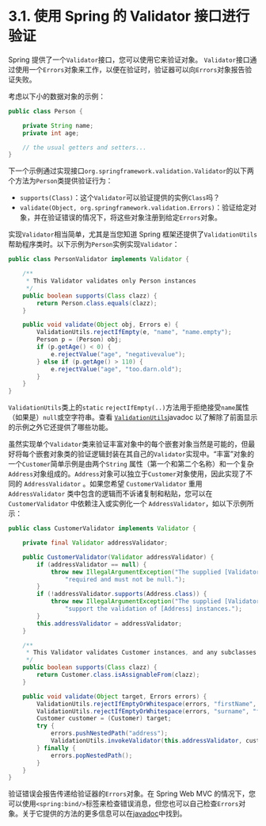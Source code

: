 # 3.1. 使用 Spring 的 Validator 接口进行验证

Spring 提供了一个`Validator`接口，您可以使用它来验证对象。 `Validator`接口通过使用一个`Errors`对象来工作，以便在验证时，验证器可以向`Errors`对象报告验证失败。

考虑以下小的数据对象的示例：

```java
public class Person {

    private String name;
    private int age;

    // the usual getters and setters...
}
```

下一个示例通过实现接口`org.springframework.validation.Validator`的以下两个方法为`Person`类提供验证行为：

* `supports(Class)`：这个`Validator`可以验证提供的实例`Class`吗？
* `validate(Object, org.springframework.validation.Errors)`：验证给定对象，并在验证错误的情况下，将这些对象注册到给定`Errors`对象。

实现`Validator`相当简单，尤其是当您知道 Spring 框架还提供了`ValidationUtils`帮助程序类时。以下示例为`Person`实例实现`Validator`：

```java
public class PersonValidator implements Validator {

    /**
     * This Validator validates only Person instances
     */
    public boolean supports(Class clazz) {
        return Person.class.equals(clazz);
    }

    public void validate(Object obj, Errors e) {
        ValidationUtils.rejectIfEmpty(e, "name", "name.empty");
        Person p = (Person) obj;
        if (p.getAge() < 0) {
            e.rejectValue("age", "negativevalue");
        } else if (p.getAge() > 110) {
            e.rejectValue("age", "too.darn.old");
        }
    }
}
```

`ValidationUtils`类上的`static` `rejectIfEmpty(..)`方法用于拒绝接受`name`属性（如果是）`null`或空字符串。查看 [`ValidationUtils`](https://docs.spring.io/spring-framework/docs/5.3.22/javadoc-api/org/springframework/validation/ValidationUtils.html)javadoc 以了解除了前面显示的示例之外它还提供了哪些功能。

虽然实现单个`Validator`类来验证丰富对象中的每个嵌套对象当然是可能的，但最好将每个嵌套对象类的验证逻辑封装在其自己的`Validator`实现中。“丰富”对象的一个`Customer`简单示例是由两个`String` 属性（第一个和第二个名称）和一个复杂`Address`对象组成的。`Address`对象可以独立于`Customer`对象使用，因此实现了不同的 `AddressValidator` 。如果您希望 `CustomerValidator` 重用 `AddressValidator` 类中包含的逻辑而不诉诸复制和粘贴，您可以在 `CustomerValidator` 中依赖注入或实例化一个 `AddressValidator`，如以下示例所示：

```java
public class CustomerValidator implements Validator {

    private final Validator addressValidator;

    public CustomerValidator(Validator addressValidator) {
        if (addressValidator == null) {
            throw new IllegalArgumentException("The supplied [Validator] is " +
                "required and must not be null.");
        }
        if (!addressValidator.supports(Address.class)) {
            throw new IllegalArgumentException("The supplied [Validator] must " +
                "support the validation of [Address] instances.");
        }
        this.addressValidator = addressValidator;
    }

    /**
     * This Validator validates Customer instances, and any subclasses of Customer too
     */
    public boolean supports(Class clazz) {
        return Customer.class.isAssignableFrom(clazz);
    }

    public void validate(Object target, Errors errors) {
        ValidationUtils.rejectIfEmptyOrWhitespace(errors, "firstName", "field.required");
        ValidationUtils.rejectIfEmptyOrWhitespace(errors, "surname", "field.required");
        Customer customer = (Customer) target;
        try {
            errors.pushNestedPath("address");
            ValidationUtils.invokeValidator(this.addressValidator, customer.getAddress(), errors);
        } finally {
            errors.popNestedPath();
        }
    }
}
```

验证错误会报告传递给验证器的`Errors`对象。在 Spring Web MVC 的情况下，您可以使用`<spring:bind/>`标签来检查错误消息，但您也可以自己检查`Errors`对象。关于它提供的方法的更多信息可以在[javadoc](https://docs.spring.io/spring-framework/docs/5.3.22/javadoc-api/org/springframework/validation/Errors.html)中找到。
